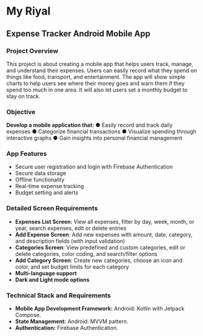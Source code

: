 # My Riyal
## Expense Tracker Android Mobile App

### Project Overview
This project is about creating a mobile app that helps users track, manage, and understand their expenses. Users can easily record what they spend on things like food, transport, and entertainment. The app will show simple charts to help users see where their money goes and warn them if they spend too much in one area. It will also let users set a monthly budget to stay on track.

### Objective
**Develop a mobile application that:**
● Easily record and track daily expenses
● Categorize financial transactions
● Visualize spending through interactive graphs
● Gain insights into personal financial management

### App Features
- Secure user registration and login with Firebase Authentication
- Secure data storage
- Offline functionality
- Real-time expense tracking
- Budget setting and alerts

### Detailed Screen Requirements
- **Expenses List Screen**: View all expenses, filter by day, week, month, or year, search expenses, edit or delete entries
- **Add Expense Screen**: Add new expenses with amount, date, category, and description fields (with input validation)
- **Categories Screen**: View predefined and custom categories, edit or delete categories, color coding, and search/filter options
- **Add Category Screen**: Create new categories, choose an icon and color, and set budget limits for each category
- **Multi-language support**
- **Dark and Light mode options**

### Technical Stack and Requirements
- **Mobile App Development Framework:** Android: Kotlin with Jetpack Compose.
- **State Management:** Android: MVVM pattern.
- **Authentication:** Firebase Authentication.
